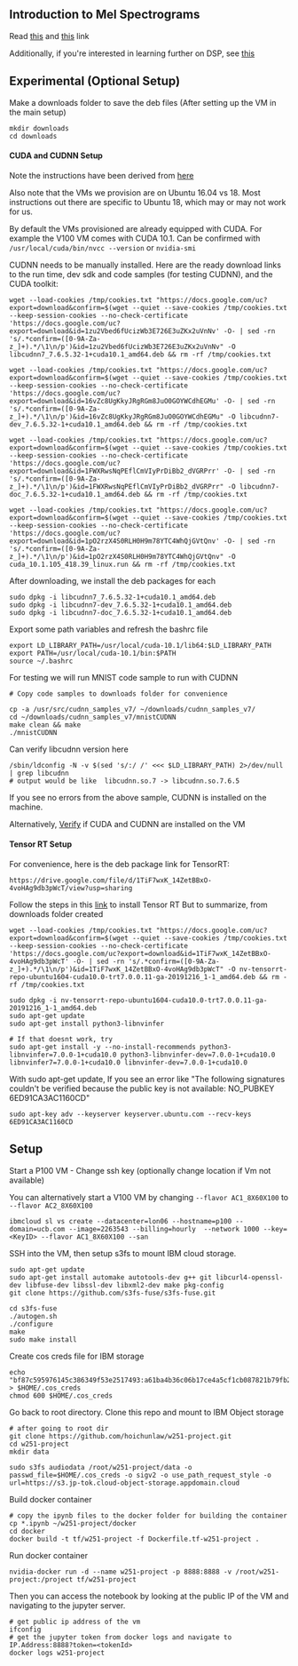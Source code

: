 ## Introduction to Mel Spectrograms

Read [this](https://medium.com/analytics-vidhya/understanding-the-mel-spectrogram-fca2afa2ce53) and [this](https://towardsdatascience.com/getting-to-know-the-mel-spectrogram-31bca3e2d9d0) link

Additionally, if you're interested in learning further on DSP, see [this](https://www.youtube.com/watch?v=NA0TwPsECUQ)

## Experimental (Optional Setup)

Make a downloads folder to save the deb files (After setting up the VM in the main setup)
```
mkdir downloads
cd downloads
```

#### CUDA and CUDNN Setup

Note the instructions have been derived from [here](https://gist.github.com/matheustguimaraes/43e0b65aa534db4df2918f835b9b361d)

Also note that the VMs we provision are on Ubuntu 16.04 vs 18. Most instructions out there are specific to Ubuntu 18, which may or may not work for us.

By default the VMs provisioned are already equipped with CUDA. For example the V100 VM comes with CUDA 10.1. Can be confirmed with `/usr/local/cuda/bin/nvcc --version` or `nvidia-smi`

CUDNN needs to be manually installed. Here are the ready download links to the run time, dev sdk and code samples (for testing CUDNN), and the CUDA toolkit:

```
wget --load-cookies /tmp/cookies.txt "https://docs.google.com/uc?export=download&confirm=$(wget --quiet --save-cookies /tmp/cookies.txt --keep-session-cookies --no-check-certificate 'https://docs.google.com/uc?export=download&id=1zu2Vbed6fUcizWb3E726E3uZKx2uVnNv' -O- | sed -rn 's/.*confirm=([0-9A-Za-z_]+).*/\1\n/p')&id=1zu2Vbed6fUcizWb3E726E3uZKx2uVnNv" -O libcudnn7_7.6.5.32-1+cuda10.1_amd64.deb && rm -rf /tmp/cookies.txt
```
```
wget --load-cookies /tmp/cookies.txt "https://docs.google.com/uc?export=download&confirm=$(wget --quiet --save-cookies /tmp/cookies.txt --keep-session-cookies --no-check-certificate 'https://docs.google.com/uc?export=download&id=16vZc8UgKkyJRgRGm8JuO0GOYWCdhEGMu' -O- | sed -rn 's/.*confirm=([0-9A-Za-z_]+).*/\1\n/p')&id=16vZc8UgKkyJRgRGm8JuO0GOYWCdhEGMu" -O libcudnn7-dev_7.6.5.32-1+cuda10.1_amd64.deb && rm -rf /tmp/cookies.txt
```

```
wget --load-cookies /tmp/cookies.txt "https://docs.google.com/uc?export=download&confirm=$(wget --quiet --save-cookies /tmp/cookies.txt --keep-session-cookies --no-check-certificate 'https://docs.google.com/uc?export=download&id=1FWXRwsNqPEflCmVIyPrDiBb2_dVGRPrr' -O- | sed -rn 's/.*confirm=([0-9A-Za-z_]+).*/\1\n/p')&id=1FWXRwsNqPEflCmVIyPrDiBb2_dVGRPrr" -O libcudnn7-doc_7.6.5.32-1+cuda10.1_amd64.deb && rm -rf /tmp/cookies.txt
```

```
wget --load-cookies /tmp/cookies.txt "https://docs.google.com/uc?export=download&confirm=$(wget --quiet --save-cookies /tmp/cookies.txt --keep-session-cookies --no-check-certificate 'https://docs.google.com/uc?export=download&id=1pO2rzX4S0RLH0H9m78YTC4WhQjGVtQnv' -O- | sed -rn 's/.*confirm=([0-9A-Za-z_]+).*/\1\n/p')&id=1pO2rzX4S0RLH0H9m78YTC4WhQjGVtQnv" -O cuda_10.1.105_418.39_linux.run && rm -rf /tmp/cookies.txt
```

After downloading, we install the deb packages for each
```
sudo dpkg -i libcudnn7_7.6.5.32-1+cuda10.1_amd64.deb
sudo dpkg -i libcudnn7-dev_7.6.5.32-1+cuda10.1_amd64.deb
sudo dpkg -i libcudnn7-doc_7.6.5.32-1+cuda10.1_amd64.deb
```

Export some path variables and refresh the bashrc file
```
export LD_LIBRARY_PATH=/usr/local/cuda-10.1/lib64:$LD_LIBRARY_PATH
export PATH=/usr/local/cuda-10.1/bin:$PATH
source ~/.bashrc 
```

For testing we will run MNIST code sample to run with CUDNN
```
# Copy code samples to downloads folder for convenience

cp -a /usr/src/cudnn_samples_v7/ ~/downloads/cudnn_samples_v7/
cd ~/downloads/cudnn_samples_v7/mnistCUDNN
make clean && make
./mnistCUDNN
```

Can verify libcudnn version here
```
/sbin/ldconfig -N -v $(sed 's/:/ /' <<< $LD_LIBRARY_PATH) 2>/dev/null | grep libcudnn
# output would be like	libcudnn.so.7 -> libcudnn.so.7.6.5
```

If you see no errors from the above sample, CUDNN is installed on the machine.

Alternatively, [Verify](https://medium.com/@changrongko/nv-how-to-check-cuda-and-cudnn-version-e05aa21daf6c) if CUDA and CUDNN are installed on the VM

#### Tensor RT Setup


For convenience, here is the deb package link for TensorRT: 
```
https://drive.google.com/file/d/1TiF7wxK_14ZetBBxO-4voHAg9db3pWcT/view?usp=sharing
```

Follow the steps in this [link](https://docs.nvidia.com/deeplearning/tensorrt/archives/tensorrt_301/tensorrt-install-guide/index.html) to install Tensor RT
But to summarize, from downloads folder created

```
wget --load-cookies /tmp/cookies.txt "https://docs.google.com/uc?export=download&confirm=$(wget --quiet --save-cookies /tmp/cookies.txt --keep-session-cookies --no-check-certificate 'https://docs.google.com/uc?export=download&id=1TiF7wxK_14ZetBBxO-4voHAg9db3pWcT' -O- | sed -rn 's/.*confirm=([0-9A-Za-z_]+).*/\1\n/p')&id=1TiF7wxK_14ZetBBxO-4voHAg9db3pWcT" -O nv-tensorrt-repo-ubuntu1604-cuda10.0-trt7.0.0.11-ga-20191216_1-1_amd64.deb && rm -rf /tmp/cookies.txt
```

```
sudo dpkg -i nv-tensorrt-repo-ubuntu1604-cuda10.0-trt7.0.0.11-ga-20191216_1-1_amd64.deb
sudo apt-get update
sudo apt-get install python3-libnvinfer

# If that doesnt work, try
sudo apt-get install -y --no-install-recommends python3-libnvinfer=7.0.0-1+cuda10.0 python3-libnvinfer-dev=7.0.0-1+cuda10.0 libnvinfer7=7.0.0-1+cuda10.0 libnvinfer-dev=7.0.0-1+cuda10.0
```

With sudo apt-get update, If you see an error like "The following signatures couldn't be verified because the public key is not available: NO_PUBKEY 6ED91CA3AC1160CD"
```
sudo apt-key adv --keyserver keyserver.ubuntu.com --recv-keys 6ED91CA3AC1160CD
```

## Setup

Start a P100 VM - Change ssh key (optionally change location if Vm not available)

You can alternatively start a V100 VM by changing `--flavor AC1_8X60X100` to `--flavor AC2_8X60X100`

```
ibmcloud sl vs create --datacenter=lon06 --hostname=p100 --domain=ucb.com --image=2263543 --billing=hourly  --network 1000 --key=<KeyID> --flavor AC1_8X60X100 --san
```

SSH into the VM, then setup s3fs to mount IBM cloud storage.

```
sudo apt-get update
sudo apt-get install automake autotools-dev g++ git libcurl4-openssl-dev libfuse-dev libssl-dev libxml2-dev make pkg-config
git clone https://github.com/s3fs-fuse/s3fs-fuse.git

cd s3fs-fuse
./autogen.sh
./configure
make
sudo make install

```
Create cos creds file for IBM storage

```
echo "bf87c595976145c386349f53e2517493:a61ba4b36c06b17ce4a5cf1cb087821b79fb293c42b1e617" > $HOME/.cos_creds
chmod 600 $HOME/.cos_creds
```
Go back to root directory. Clone this repo and mount to IBM Object storage

```
# after going to root dir
git clone https://github.com/hoichunlaw/w251-project.git
cd w251-project
mkdir data

sudo s3fs audiodata /root/w251-project/data -o passwd_file=$HOME/.cos_creds -o sigv2 -o use_path_request_style -o url=https://s3.jp-tok.cloud-object-storage.appdomain.cloud
```

Build docker container

```
# copy the ipynb files to the docker folder for building the container
cp *.ipynb ~/w251-project/docker
cd docker
docker build -t tf/w251-project -f Dockerfile.tf-w251-project .
```

Run docker container

```
nvidia-docker run -d --name w251-project -p 8888:8888 -v /root/w251-project:/project tf/w251-project
```

Then you can access the notebook by looking at the public IP of the VM and navigating to the jupyter server.
```
# get public ip address of the vm
ifconfig
# get the jupyter token from docker logs and navigate to IP.Address:8888?token=<tokenId>
docker logs w251-project
```

